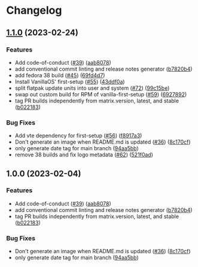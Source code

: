 # Changelog

## [1.1.0](https://github.com/geekgonecrazy/triiodide/compare/v1.0.0...v1.1.0) (2023-02-24)


### Features

* Add code-of-conduct ([#39](https://github.com/geekgonecrazy/triiodide/issues/39)) ([aab8078](https://github.com/geekgonecrazy/triiodide/commit/aab8078cfdc7d2354e057a0ca4771d3a53d2df4c))
* add conventional commit linting and release notes generator ([b7820b4](https://github.com/geekgonecrazy/triiodide/commit/b7820b4ba312ca939d0dc977ed9f6a08d135324b))
* add fedora 38 build ([#45](https://github.com/geekgonecrazy/triiodide/issues/45)) ([69fd4d7](https://github.com/geekgonecrazy/triiodide/commit/69fd4d7a57c5ce39331e47e8dedeb2a2f643190f))
* Install VanillaOS' first-setup ([#55](https://github.com/geekgonecrazy/triiodide/issues/55)) ([43ddf0a](https://github.com/geekgonecrazy/triiodide/commit/43ddf0a123911f9dedc3a76dcfc314a7cb37e871))
* split flatpak update units into user and system ([#72](https://github.com/geekgonecrazy/triiodide/issues/72)) ([99c15be](https://github.com/geekgonecrazy/triiodide/commit/99c15be6f012cb590891c5ef16b2613dc538d144))
* swap out custom build for RPM of vanilla-first-setup ([#59](https://github.com/geekgonecrazy/triiodide/issues/59)) ([6927892](https://github.com/geekgonecrazy/triiodide/commit/6927892581dadf8f31419a0d9b070bb7268513ba))
* tag PR builds independently from matrix.version, latest, and stable ([b022183](https://github.com/geekgonecrazy/triiodide/commit/b02218386235e6d40a11a48b5b1171e9acf8d1eb))


### Bug Fixes

* Add vte dependency for first-setup ([#56](https://github.com/geekgonecrazy/triiodide/issues/56)) ([f8917a3](https://github.com/geekgonecrazy/triiodide/commit/f8917a3258196f85b8e3805f5ebcb1c9c0db06a7))
* Don't generate an image when README.md is updated ([#36](https://github.com/geekgonecrazy/triiodide/issues/36)) ([8c170cf](https://github.com/geekgonecrazy/triiodide/commit/8c170cfe89dd306eec0940f4dc50ed245c94bc2b))
* only generate date tag for main branch ([94aa5bb](https://github.com/geekgonecrazy/triiodide/commit/94aa5bb8df2aac0985d4c9422b19b0c03a3f25b0))
* remove 38 builds and fix logo metadata ([#62](https://github.com/geekgonecrazy/triiodide/issues/62)) ([521f0ad](https://github.com/geekgonecrazy/triiodide/commit/521f0adcda598a1bf494d969df375f0c0a03a10c))

## 1.0.0 (2023-02-04)


### Features

* Add code-of-conduct ([#39](https://github.com/ublue-os/base/issues/39)) ([aab8078](https://github.com/ublue-os/base/commit/aab8078cfdc7d2354e057a0ca4771d3a53d2df4c))
* add conventional commit linting and release notes generator ([b7820b4](https://github.com/ublue-os/base/commit/b7820b4ba312ca939d0dc977ed9f6a08d135324b))
* tag PR builds independently from matrix.version, latest, and stable ([b022183](https://github.com/ublue-os/base/commit/b02218386235e6d40a11a48b5b1171e9acf8d1eb))


### Bug Fixes

* Don't generate an image when README.md is updated ([#36](https://github.com/ublue-os/base/issues/36)) ([8c170cf](https://github.com/ublue-os/base/commit/8c170cfe89dd306eec0940f4dc50ed245c94bc2b))
* only generate date tag for main branch ([94aa5bb](https://github.com/ublue-os/base/commit/94aa5bb8df2aac0985d4c9422b19b0c03a3f25b0))
